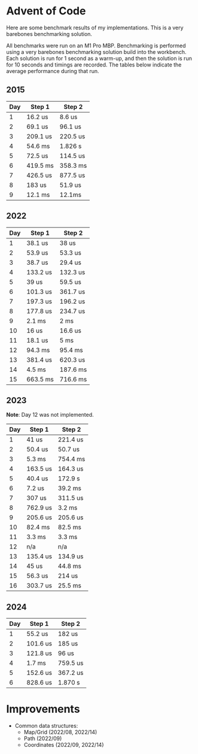 # Advent of Code

Here are some benchmark results of my implementations. This is a very barebones benchmarking
solution.

All benchmarks were run on an M1 Pro MBP. Benchmarking is performed using a very barebones
benchmarking solution build into the workbench. Each solution is run for 1 second as a warm-up,
and then the solution is run for 10 seconds and timings are recorded. The tables below indicate
the average performance during that run.

## 2015

| Day | Step 1   | Step 2   |
|-----|----------|----------|
| 1   | 16.2 us  | 8.6 us   |
| 2   | 69.1 us  | 96.1 us  |
| 3   | 209.1 us | 220.5 us |
| 4   | 54.6 ms  | 1.826 s  |
| 5   | 72.5 us  | 114.5 us |
| 6   | 419.5 ms | 358.3 ms |
| 7   | 426.5 us | 877.5 us |
| 8   | 183 us   | 51.9 us  |
| 9   | 12.1 ms  | 12.1ms   |

## 2022

| Day | Step 1   | Step 2   |
|-----|----------|----------|
| 1   | 38.1 us  | 38 us    |
| 2   | 53.9 us  | 53.3 us  |
| 3   | 38.7 us  | 29.4 us  |
| 4   | 133.2 us | 132.3 us |
| 5   | 39 us    | 59.5 us  |
| 6   | 101.3 us | 361.7 us |
| 7   | 197.3 us | 196.2 us |
| 8   | 177.8 us | 234.7 us |
| 9   | 2.1 ms   | 2 ms     |
| 10  | 16 us    | 16.6 us  |
| 11  | 18.1 us  | 5 ms     |
| 12  | 94.3 ms  | 95.4 ms  |
| 13  | 381.4 us | 620.3 us |
| 14  | 4.5 ms   | 187.6 ms |
| 15  | 663.5 ms | 716.6 ms |

## 2023

**Note**: Day 12 was not implemented.

| Day | Step 1   | Step 2   |
|-----|----------|----------|
| 1   | 41 us    | 221.4 us |
| 2   | 50.4 us  | 50.7 us  |
| 3   | 5.3 ms   | 754.4 ms |
| 4   | 163.5 us | 164.3 us |
| 5   | 40.4 us  | 172.9 s  |
| 6   | 7.2 us   | 39.2 ms  |
| 7   | 307 us   | 311.5 us |
| 8   | 762.9 us | 3.2 ms   |
| 9   | 205.6 us | 205.6 us |
| 10  | 82.4 ms  | 82.5 ms  |
| 11  | 3.3 ms   | 3.3 ms   |
| 12  | n/a      | n/a      |
| 13  | 135.4 us | 134.9 us |
| 14  | 45 us    | 44.8 ms  |
| 15  | 56.3 us  | 214 us   |
| 16  | 303.7 us | 25.5 ms  |

## 2024

| Day | Step 1   | Step 2   |
|-----|----------|----------|
| 1   | 55.2 us  | 182 us   |
| 2   | 101.6 us | 185 us   |
| 3   | 121.8 us | 96 us    |
| 4   | 1.7 ms   | 759.5 us |
| 5   | 152.6 us | 367.2 us |
| 6   | 828.6 us | 1.870 s  |

# Improvements

- Common data structures:
  - Map/Grid (2022/08, 2022/14)
  - Path (2022/09)
  - Coordinates (2022/09, 2022/14)

